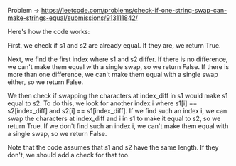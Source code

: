 Problem -> <https://leetcode.com/problems/check-if-one-string-swap-can-make-strings-equal/submissions/913111842/>


Here's how the code works:

First, we check if s1 and s2 are already equal. If they are, we return True.

Next, we find the first index where s1 and s2 differ. If there is no difference, we can't make them equal with a single swap, so we return False. If there is more than one difference, we can't make them equal with a single swap either, so we return False.

We then check if swapping the characters at index_diff in s1 would make s1 equal to s2. To do this, we look for another index i where s1[i] == s2[index_diff] and s2[i] == s1[index_diff]. If we find such an index i, we can swap the characters at index_diff and i in s1 to make it equal to s2, so we return True. If we don't find such an index i, we can't make them equal with a single swap, so we return False.

Note that the code assumes that s1 and s2 have the same length. If they don't, we should add a check for that too.
